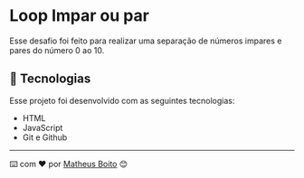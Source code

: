
# Loop Impar ou par

Esse desafio foi feito para realizar uma separação de números impares e pares do número 0 ao 10.


## 🚀 Tecnologias

Esse projeto foi desenvolvido com as seguintes tecnologias:

- HTML
- JavaScript
- Git e Github


---
⌨️ com ❤️ por [Matheus Boito](https://github.com/MaBoito/) 😊